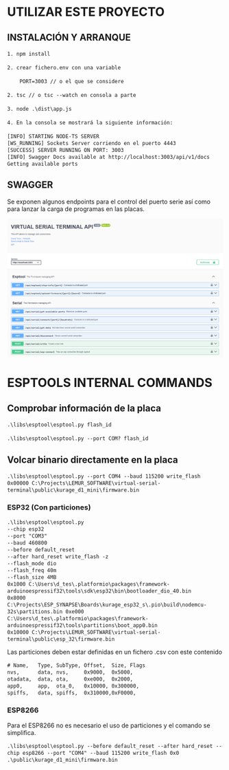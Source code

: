 
# UTILIZAR ESTE PROYECTO

## INSTALACIÓN Y ARRANQUE

    1. npm install

    2. crear fichero.env con una variable

        PORT=3003 // o el que se considere

    2. tsc // o tsc --watch en consola a parte

    3. node .\dist\app.js

    4. En la consola se mostrará la siguiente información:

    [INFO] STARTING NODE-TS SERVER
    [WS_RUNNING] Sockets Server corriendo en el puerto 4443
    [SUCCESS] SERVER RUNNING ON PORT: 3003
    [INFO] Swagger Docs available at http://localhost:3003/api/v1/docs
    Getting available ports

## SWAGGER

Se exponen algunos endpoints para el control del puerto serie así como para lanzar la carga de programas en las placas.

![alt text](image.png)



# ESPTOOLS INTERNAL COMMANDS

## Comprobar información de la placa 
    
    .\libs\esptool\esptool.py flash_id

    .\libs\esptool\esptool.py --port COM? flash_id

## Volcar binario directamente en la placa

    .\libs\esptool\esptool.py --port COM4 --baud 115200 write_flash 0x00000 C:\Projects\LEMUR_SOFTWARE\virtual-serial-terminal\public\kurage_d1_mini\firmware.bin 


### ESP32 (Con particiones)

    .\libs\esptool\esptool.py 
    --chip esp32 
    --port "COM3" 
    --baud 460800 
    --before default_reset 
    --after hard_reset write_flash -z 
    --flash_mode dio 
    --flash_freq 40m 
    --flash_size 4MB 
    0x1000 C:\Users\d_tes\.platformio\packages\framework-arduinoespressif32\tools\sdk\esp32\bin\bootloader_dio_40.bin 
    0x8000 C:\Projects\ESP_SYNAPSE\Boards\kurage_esp32_s\.pio\build\nodemcu-32s\partitions.bin 0xe000 C:\Users\d_tes\.platformio\packages\framework-arduinoespressif32\tools\partitions\boot_app0.bin 
    0x10000 C:\Projects\LEMUR_SOFTWARE\virtual-serial-terminal\public\esp_32\firmware.bin

Las particiones deben estar definidas en un fichero .csv con este contenido

    # Name,   Type, SubType, Offset,  Size, Flags
    nvs,      data, nvs,     0x9000,  0x5000,
    otadata,  data, ota,     0xe000,  0x2000,
    app0,     app,  ota_0,   0x10000, 0x300000,
    spiffs,   data, spiffs,  0x310000,0xF0000,





### ESP8266

Para el ESP8266 no es necesario el uso de particiones y el comando se simplifica.

    .\libs\esptool\esptool.py --before default_reset --after hard_reset --chip esp8266 --port "COM4" --baud 115200 write_flash 0x0 .\public\kurage_d1_mini\firmware.bin  